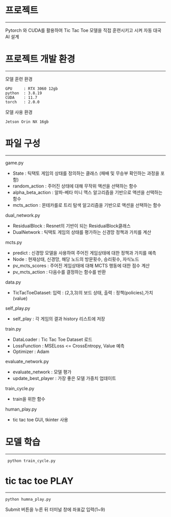 # 프로젝트
----
Pytorch 와 CUDA를 활용하여 Tic Tac Toe 모델을 직접 훈련시키고 시켜 자동 대국 AI 설계


# 프로젝트 개발 환경
-----
모델 훈련 환경

    GPU     : RTX 3060 12gb
    python  : 3.8.19
    CUDA    : 11.7
    torch   : 2.0.0

모델 사용 환경

    Jetson Orin NX 16gb

# 파일 구성
----
  game.py
  - State : 틱택토 게임의 상태를 정의하는 클래스 (패배 및 무승부 확인하는 과정을 포함)
  - random_action : 주어진 상태에 대해 무작위 액션을 선택하는 함수
  - alpha_beta_action : 알파-베타 미니 맥스 알고리즘을 기반으로 액션을 선택하는 함수
  - mcts_action : 몬테카를로 트리 탐색 알고리즘을 기반으로 액션을 선택하는 함수

  dual_network.py
  - ResidualBlock : Resnet의 기반이 되는 ResidualBlock클래스
  - DualNetwork : 틱택토 게임의 상태를 평가하는 신경망 정책과 가치를 계산

   mcts.py    
  - predict : 신경망 모델을 사용하여 주어진 게임상태에 대한 정책과 가치를 예측
  - Node : 현재상태, 신경망, 해당 노드의 방문횟수, 승리횟수, 자식노드
  - pv_mcts_scores : 주어진 게임상태에 대해 MCTS 행동에 대한 점수 계산
  - pv_mcts_action : 다음수를 결정하는 함수를 반환

   data.py
  - TicTacToeDataset: 입력 : (2,3,3)의 보드 상태, 출력 : 정책(policies),가치(value)
  
   self_play.py
  - self_play : 각 게임의 결과 history 리스트에 저장
  
  train.py
  - DataLoader : Tic Tac Toe Dataset 로드
  - LossFunction : MSELoss <= CrossEntropy, Value 예측
  - Optimizer : Adam
 
  evaluate_network.py
  - evaluate_network : 모델 평가
  - update_best_player : 가장 좋은 모델 가중치 업데이트
    
  train_cycle.py
  - train을 위한 함수

  human_play.py
  - tic tac toe GUI, tkinter 사용

# 모델 학습
-----

     python train_cycle.py

# tic tac toe PLAY
----

    python humna_play.py

Submit 버튼을 누른 뒤 터미널 창에 좌표값 입력(1~9)

